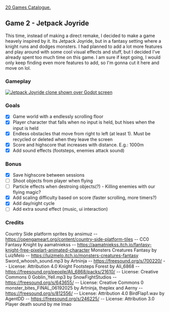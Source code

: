 [20 Games Catalogue.](https://github.com/yasukawa426/20-games-challenge-catalog)


## Game 2 - Jetpack Joyride

This time, instead of making a direct remake, I decided to make a game heavely inspired by it. Its Jetpack Joyride, but in a fantasy setting where a knight runs and dodges monsters. I had planned to add a lot more features and play around with some cool visual effects and stuff, but I decided I've already spent too much time on this game. I am sure if kept going, I would only keep finding even more features to add, so I'm gonna cut it here and move on lol.

### Gameplay
[![Jetpack Joyride clone shown over Godot screen](http://img.youtube.com/vi/xT30zdCdfUI/0.jpg)](http://www.youtube.com/watch?v=xT30zdCdfUI "Jetpack Joyride clone made in Godot")

### Goals
- [x] Game world with a endlessly scrolling floor
- [x] Player character that falls when no input is held, but hises when the input is held
- [x] Endless obstacles that move from right to left (at least 1). Must be recycled or deleted when they leave the screen
- [x] Score and highscore that increases with distance. E.g.: 1000m
- [x] Add sound effects (footsteps, enemies attack sound)
### Bonus
- [x] Save highscore between sessions
- [ ] Shoot objects from player when flying
- [ ] Particle effects when destroing objects(?) - Killing enemies with our flying magic?
- [x] Add scaling difficulty based on score (faster scrolling, more timers?)
- [x] Add day/night cycle
- [ ] Add extra sound effect (music, ui interaction)

### Credits
Country Side platform sprites by ansimuz -- https://opengameart.org/content/country-side-platform-tiles -- CC0
Fantasy Knight by aamatniekss -- https://aamatniekss.itch.io/fantasy-knight-free-pixelart-animated-character
Monsters Creatures Fantasy by LuizMelo -- https://luizmelo.itch.io/monsters-creatures-fantasy
Sword_whoosh_sound.mp3 by Artninja -- https://freesound.org/s/700220/ -- License: Attribution 4.0
Knight Footsteps Forest by Ali_6868 -- https://freesound.org/people/Ali_6868/packs/21610/ -- License: Creative Commons 0
Goblin_Yell.mp3 by SnowFightStudios -- https://freesound.org/s/643655/ -- License: Creative Commons 0
monster_bites_FINAL_06192025 by Artninja, theplex and Aerny -- https://freesound.org/s/812556/ -- License: Attribution 4.0
BirdFlap1.wav by AgentDD -- https://freesound.org/s/246225/ -- License: Attribution 3.0<br/>
Player death sound by me lmao
